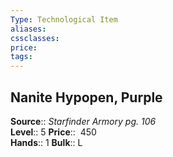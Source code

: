 ```yaml
---
Type: Technological Item
aliases:
cssclasses:
price: 
tags:
---
```

## Nanite Hypopen, Purple

**Source**:: _Starfinder Armory pg. 106_  
**Level**:: 5
**Price**::  450  
**Hands**:: 1
**Bulk**:: L